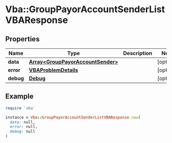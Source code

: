 # Vba::GroupPayorAccountSenderListVBAResponse

## Properties

| Name | Type | Description | Notes |
| ---- | ---- | ----------- | ----- |
| **data** | [**Array&lt;GroupPayorAccountSender&gt;**](GroupPayorAccountSender.md) |  | [optional] |
| **error** | [**VBAProblemDetails**](VBAProblemDetails.md) |  | [optional] |
| **debug** | [**Debug**](Debug.md) |  | [optional] |

## Example

```ruby
require 'vba'

instance = Vba::GroupPayorAccountSenderListVBAResponse.new(
  data: null,
  error: null,
  debug: null
)
```

